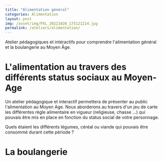 ```yaml
---
title: "Alimentation général"
categories: Alimentation
layout: post
img: /asset/img/PXL_20221028_175121214.jpg
permalink: /ateliers/alimentation/
---
```


Atelier pédagogiques et intéractifs pour comprendre l'alimentation général et la boulangerie au Moyen Âge.



# L'alimentation au travers des différents status sociaux au Moyen-Age
Un atelier pédagogique et interactif permettera de présenter au public l'alimentation au Moyen Age. 
Nous aborderons au travers d'un jeu de carte les différentes règle alimentaire en vigueur (religieuse, chasse ...) qui pouvais être mis en place en fonction du status social de votre personnage. 

Quels étaient les différents légumes, céréal ou viande qui pouvais être consommé durant cette période ? 


# La boulangerie

